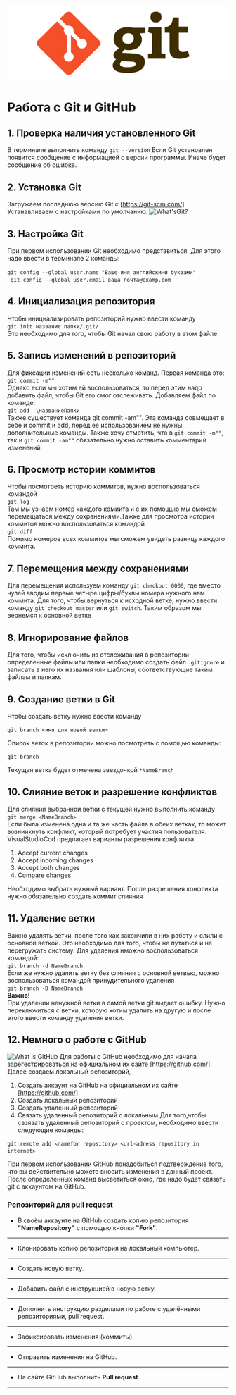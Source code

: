 ![Logo Git](GitLogo.png)
# Работа с Git и GitHub
## 1. Проверка наличия установленного Git
В терминале выполнить команду `git --version`
Если Git установлен появится сообщение с информацией о версии программы. Иначе будет сообщение об ошибке.
## 2. Установка  Git
Загружаем последнюю версию Git с [https://git-scm.com/]
Устанавливаем с настройками по умолчанию. 
![What'sGit?](2023-08-26_13-41-18.png)
## 3. Настройка Git
При первом использовании Git необходимо представиться. Для этого надо ввести в терминале 2 команды:

```git config --global user.name "Ваше имя английскими буквами"```\
``` git config --global user.email ваша почта@examp.com```

## 4. Инициализация репозитория
Чтобы инициализировать репозиторий нужно ввести команду\
 `git init название папки/.git/` \
 Это необходимо для того, чтобы Git начал свою работу в этом файле
## 5.  Запись изменений в репозиторий
Для фиксации изменений есть несколько команд. Первая команда это: \
`git commit -m""` \
Однако если мы хотим ей воспользоваться, то перед этим надо добавить файл, чтобы Git его смог отслеживать. Добавляем файл по команде:\
 `git add .\НазваниеПапки`\
  Также сушествует команда git commit -am"". Эта команда совмещает в себе и commit и add, перед ее использованием не нужны дополнительные команды. Также хочу отметить, что в `git commit -m""`, так и `git commit -am""` обязательно нужно оставить комментарий изменений.
## 6.  Просмотр истории коммитов
Чтобы посмотреть историю коммитов, нужно воспользоваться командой\
`git log` \
Там мы узнаем номер каждого комиита и с их помощью мы сможем перемещаться между сохранениями.Тажке для просмотра истории коммитов можно воспользоваться командой\
 `git diff` \
 Помимо номеров всех коммитов мы сможем увидеть разницу каждого коммита.
## 7.  Перемещения между сохранениями
Для перемещения используем команду
`git checkout 0000`, где вместо нулей вводим первые четыре цифры/буквы номера нужного нам коммита. Для того, чтобы вернуться к исходной ветке, нужно ввести команду `git checkout master` или `git switch`. Таким образом мы вернемся к основной ветке
## 8. Игнорирование файлов
Для того, чтобы исключить из отслеживания в репозитории определенные файлы или папки необходимо создать файл `.gitignore` и записать в него их названия или шаблоны, соответствующие таким файлам и папкам.

## 9. Создание ветки в Git
Чтобы создать ветку нужно ввести команду 

```
git branch <имя для новой ветки>
```
Список веток в репозитории можно посмотреть с помощью команды:
```
git branch
```
Текущая ветка будет отмечена звездочкой
 `*NameBranch`
 
 ## 10. Слияние веток и разрешение конфликтов
 Для слияния выбранной ветки с текущей нужно выполнить команду \
 `git merge <NameBranch> `\
 Если была изменена одна и та же часть файла в обеих ветках, то может возниикнуть конфликт, который потребует участия пользователя. VisualStudioCod предлагает варианты разрешения конфликта:
 1. Accept current changes
 2. Accept incoming changes
 3. Accept both changes
 4. Compare changes

 Необходимо выбрать нужный вариант.  После разрешения конфликта нужно обязательно создать коммит слияния 

 ## 11. Удаление ветки
 Важно удалять ветки, после того как закончили в них работу и слили с основной веткой. 
Это необходимо для того, чтобы не путаться и не перегружать систему. Для удаления нможно воспользоваться командой: \
 `git branch -d NameBranch`\
 Если же нужно удалить ветку без слияния с основной ветвью, можно воспользоваться командой принудительного удаления\
 `git branch -D NameBranch`\
 **Важно!**\
  При удалении ненужной ветки в самой ветки git выдает ошибку. Нужно переключиться с ветки, которую хотим удалить на другую и после этого ввести команду удаления ветки.

  ## 12. Немного о работе с GitHub
  ![What is GitHub](2023-08-27_21-11-56.png)
  Для работы с GitHub необходимо для начала зарегестрироваться на официальном их сайте [https://github.com/].
Далее создаем локальный репозиторий, 
1. Создать аккаунт на GitHub на официальном их сайте [https://github.com/]
2. Создать локальный репозиторий
3. Создать удаленный репозиторий
4. Связать удаленный репозиторий с локальным
Для того,чтобы свзязать удаленный репозиторий с проектом, необходимо ввести следующие команды:

```
git remote add <namefor repository> <url-adress repository in internet>
```
При первом использовании GitHub понадобиться подтверждение того, что вы действительно можете вносить изменения в данный проект. После определенных команд высветиться окно, где надо будет связать git c аккаунтом на GitHub.

### Репозиторий для **pull request**
* В своём аккаунте на GitHub создать копию репозитория **"NameRepository"** с помощью кнопки **"Fork"**.
---
* Клонировать копию репозитория на локальный компьютер.
---
* Создать новую ветку.
---
* Добавить файл с инструкцией в новую ветку.
---
* Дополнить инструкцию разделами по работе с удалёнными репозиториями, pull request.
---
* Зафиксировать изменения (коммиты).
---
* Отправить изменения на GitHub.
---
* На сайте GitHub выполнить **Pull request**.
---


